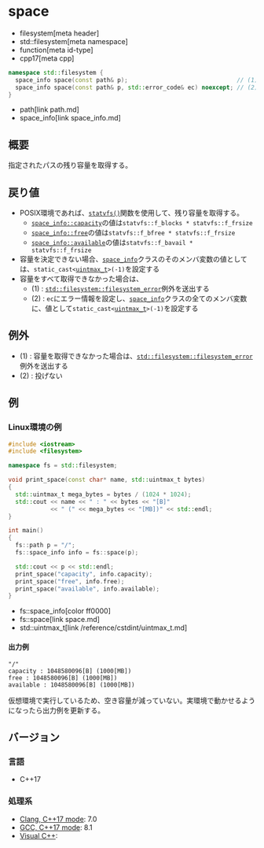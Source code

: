 # space
* filesystem[meta header]
* std::filesystem[meta namespace]
* function[meta id-type]
* cpp17[meta cpp]

```cpp
namespace std::filesystem {
  space_info space(const path& p);                               // (1)
  space_info space(const path& p, std::error_code& ec) noexcept; // (2)
}
```
* path[link path.md]
* space_info[link space_info.md]

## 概要
指定されたパスの残り容量を取得する。


## 戻り値
- POSIX環境であれば、[`statvfs()`](https://linuxjm.osdn.jp/html/LDP_man-pages/man3/statvfs.3.html)関数を使用して、残り容量を取得する。
    - [`space_info::capacity`](space_info.md)の値は`statvfs::f_blocks * statvfs::f_frsize`
    - [`space_info::free`](space_info.md)の値は`statvfs::f_bfree * statvfs::f_frsize`
    - [`space_info::available`](space_info.md)の値は`statvfs::f_bavail * statvfs::f_frsize`
- 容量を決定できない場合、[`space_info`](space_info.md)クラスのそのメンバ変数の値としては、`static_cast<`[`uintmax_t`](/reference/cstdint/uintmax_t.md)`>(-1)`を設定する
- 容量をすべて取得できなかった場合は、
    - (1) : [`std::filesystem::filesystem_error`](filesystem_error.md)例外を送出する
    - (2) : `ec`にエラー情報を設定し、[`space_info`](space_info.md)クラスの全てのメンバ変数に、値として`static_cast<`[`uintmax_t`](/reference/cstdint/uintmax_t.md)`>(-1)`を設定する


## 例外
- (1) : 容量を取得できなかった場合は、[`std::filesystem::filesystem_error`](filesystem_error.md)例外を送出する
- (2) : 投げない


## 例
### Linux環境の例
```cpp example
#include <iostream>
#include <filesystem>

namespace fs = std::filesystem;

void print_space(const char* name, std::uintmax_t bytes)
{
  std::uintmax_t mega_bytes = bytes / (1024 * 1024);
  std::cout << name << " : " << bytes << "[B]"
            << " (" << mega_bytes << "[MB])" << std::endl;
}

int main()
{
  fs::path p = "/";
  fs::space_info info = fs::space(p);

  std::cout << p << std::endl;
  print_space("capacity", info.capacity);
  print_space("free", info.free);
  print_space("available", info.available);
}
```
* fs::space_info[color ff0000]
* fs::space[link space.md]
* std::uintmax_t[link /reference/cstdint/uintmax_t.md]

#### 出力例
```
"/"
capacity : 1048580096[B] (1000[MB])
free : 1048580096[B] (1000[MB])
available : 1048580096[B] (1000[MB])
```

仮想環境で実行しているため、空き容量が減っていない。実環境で動かせるようになったら出力例を更新する。


## バージョン
### 言語
- C++17

### 処理系
- [Clang, C++17 mode](/implementation.md#clang): 7.0
- [GCC, C++17 mode](/implementation.md#gcc): 8.1
- [Visual C++](/implementation.md#visual_cpp):
